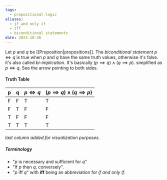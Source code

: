 ```yaml
---
tags:
  - propositional-logic
aliases:
  - if and only if
  - iff
  - biconditional statements
date: 2023-10-26
---
```

Let $p$ and $q$ be [[Proposition|propositions]]. The *biconditional statement* $p \iff q$ is true when $p$ and $q$ have the same truth values, otherwise it's false. it's also called *bi-implication*.
It's basically $(p \implies q) \land (q \implies p)$. simplified as $p \iff q$, See the arrow pointing to both sides.
#### Truth Table

| p   | q   | $p \iff q$ | $(p \implies q) \land (q \implies p)$ |
| --- | --- | ---------- | ------------------------------------- |
| F   | F   | T          | T                                     |
| F   | T   | F          | F                                     |
| T   | F   | F          | F                                     |
| T   | T   | T          | T                                     |
*last column added for visualization purposes.*
##### Terminology
- "$p$ is necessary and sufficient for $q$"
- "If $p$ then $q$, conversely".
- "$p$ iff $q$" with **iff** being an abbreviation for *if and only if*.